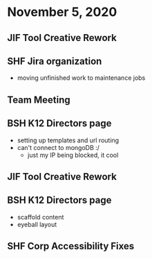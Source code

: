 # November 5, 2020

## JIF Tool Creative Rework

## SHF Jira organization
- moving unfinished work to maintenance jobs

## Team Meeting

## BSH K12 Directors page
- setting up templates and url routing
- can't connect to mongoDB :/
	- just my IP being blocked, it cool

## JIF Tool Creative Rework

## BSH K12 Directors page
- scaffold content
- eyeball layout

## SHF Corp Accessibility Fixes